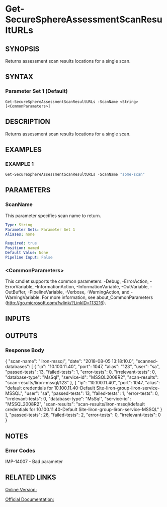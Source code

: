 ﻿# Get-SecureSphereAssessmentScanResultURLs

## SYNOPSIS
Returns assessment scan results locations for a single scan.

## SYNTAX

### Parameter Set 1 (Default)
```
Get-SecureSphereAssessmentScanResultURLs -ScanName <String> [<CommonParameters>]
```

## DESCRIPTION
Returns assessment scan results locations for a single scan.

## EXAMPLES

### EXAMPLE 1

```powershell
Get-SecureSphereAssessmentScanResultURLs -ScanName "some-scan"
```

## PARAMETERS

### ScanName
This parameter specifies scan name to return.

```yaml
Type: String
Parameter Sets: Parameter Set 1
Aliases: none

Required: true
Position: named
Default Value: None
Pipeline Input: False
```

### \<CommonParameters\>
This cmdlet supports the common parameters: -Debug, -ErrorAction, -ErrorVariable, -InformationAction, -InformationVariable, -OutVariable, -OutBuffer, -PipelineVariable, -Verbose, -WarningAction, and -WarningVariable. For more information, see about_CommonParameters (http://go.microsoft.com/fwlink/?LinkID=113216).

## INPUTS

## OUTPUTS

### Response Body
{
"scan-name": "liron-mssql",
"date": "2018-08-05 13:18:10.0",
"scanned-databases":
[
{
"ip": "10.100.11.40",
"port": 1047,
"alias": "123",
"user": "sa",
"passed-tests": 13,
"failed-tests": 1,
"error-tests": 0,
"irrelevant-tests": 0,
"database-type": "MsSql",
"service-id": "MSSQL2008R2",
"scan-results": "scan-results/liron-mssql/123"
},
{
"ip": "10.100.11.40",
"port": 1047,
"alias": "default credentials for 10.100.11.40-Default Site-liron-group-liron-service-MSSQL",
"user": "sa",
"passed-tests": 13,
"failed-tests": 1,
"error-tests": 0,
"irrelevant-tests": 0,
"database-type": "MsSql",
"service-id": "MSSQL2008R2",
"scan-results": "scan-results/liron-mssql/default credentials for 10.100.11.40-Default Site-liron-group-liron-service-MSSQL"
}
],
"passed-tests": 26,
"failed-tests": 2,
"error-tests": 0,
"irrelevant-tests": 0
}

## NOTES

### Error Codes
IMP-14007 - Bad parameter

## RELATED LINKS

[Online Version:](https://github.com/akshinmustafayev/SecureSpherePS/tree/master/Documentation)

[Official Documentation:](https://docs.imperva.com/bundle/v13.6-api-reference-guide/page/61707.htm)



